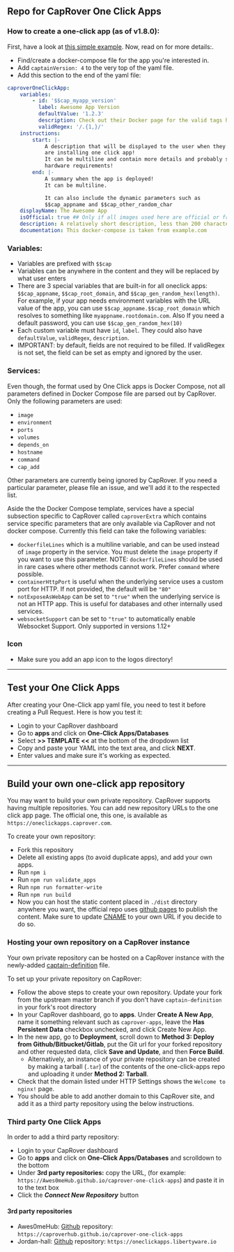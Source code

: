 ## Repo for CapRover One Click Apps

### How to create a one-click app (as of v1.8.0):
First, have a look at [this simple example](https://github.com/caprover/one-click-apps/blob/master/public/v4/apps/privatebin.yml). Now, read on for more details:.


- Find/create a docker-compose file for the app you're interested in.
- Add `captainVersion: 4` to the very top of the yaml file.
- Add this section to the end of the yaml file:
```yaml
caproverOneClickApp:
    variables:
        - id: '$$cap_myapp_version'
          label: Awesome App Version
          defaultValue: '1.2.3'
          description: Check out their Docker page for the valid tags https://hub.docker.com/r/....../tags
          validRegex: '/.{1,}/'
    instructions:
        start: |-
            A description that will be displayed to the user when they
            are installing one click app!
            It can be multiline and contain more details and probably special
            hardware requirements!
        end: |-
            A summary when the app is deployed!
            It can be multiline.

            It can also include the dynamic parameters such as
            $$cap_appname and $$cap_other_random_char
    displayName: The Awesome App
    isOfficial: true ## Only if all images used here are official or from a trusted source.
    description: A relatively short description, less than 200 characters.
    documentation: This docker-compose is taken from example.com
```

### Variables:
- Variables are prefixed with `$$cap`
- Variables can be anywhere in the content and they will be replaced by what user enters
- There are 3 special variables that are built-in for all oneclick apps: `$$cap_appname`, `$$cap_root_domain`, and `$$cap_gen_random_hex(length)`. For example, if your app needs environment variables with the URL value of the app, you can use `$$cap_appname.$$cap_root_domain` which resolves to something like `myappname.rootdomain.com`. Also If you need a default password, you can use `$$cap_gen_random_hex(10)`
- Each custom variable must have `id`, `label`. They could also have `defaultValue`, `validRegex`, `description`.
- IMPORTANT: by default, fields are not required to be filled. If validRegex is not set, the field can be set as empty and ignored by the user.


### Services:
Even though, the format used by One Click apps is Docker Compose, not all parameters defined in Docker Compose file are parsed out by CapRover. Only the following parameters are used:
- `image`
- `environment`
- `ports`
- `volumes`
- `depends_on`
- `hostname`
- `command`
- `cap_add`

Other parameters are currently being ignored by CapRover. If you need a particular parameter, please file an issue, and we'll add it to the respected list.

Aside the the Docker Compose template, services have a special subsection specific to CapRover called `caproverExtra` which contains service specific parameters that are only available via CapRover and not docker compose. Currently this field can take the following variables:
- `dockerfileLines` which is a multiline variable, and can be used instead of `image` property in the service. You must delete the `image` property if you want to use this parameter. NOTE: `dockerfileLines` should be used in rare cases where other methods cannot work. Prefer `command` where possible. 
- `containerHttpPort` is useful when the underlying service uses a custom port for HTTP. If not provided, the default will be `"80"`
- `notExposeAsWebApp` can be set to `"true"` when the underlying service is not an HTTP app. This is useful for databases and other internally used services.
- `websocketSupport` can be set to `"true"` to automatically enable Websocket Support. Only supported in versions 1.12+

### Icon
- Make sure you add an app icon to the logos directory!


---------


## Test your One Click Apps
After creating your One-Click app yaml file, you need to test it before creating a Pull Request. Here is how you test it:
- Login to your CapRover dashboard
- Go to **apps** and click on **One-Click Apps/Databases**
- Select **>> TEMPLATE <<** at the bottom of the dropdown list
- Copy and paste your YAML into the text area, and click **NEXT**.
- Enter values and make sure it's working as expected.

---------

## Build your own one-click app repository
You may want to build your own private repository. CapRover supports having multiple repositories. You can add new repository URLs to the one click app page. The official one, this one, is available as `https://oneclickapps.caprover.com`.

To create your own repository:
- Fork this repository
- Delete all existing apps (to avoid duplicate apps), and add your own apps.
- Run `npm i`
- Run `npm run validate_apps`
- Run `npm run formatter-write`
- Run `npm run build`
- Now you can host the static content placed in `./dist` directory anywhere you want, the official repo uses [github pages](https://docs.github.com/en/pages/configuring-a-custom-domain-for-your-github-pages-site/managing-a-custom-domain-for-your-github-pages-site) to publish the content. Make sure to update [CNAME](https://github.com/caprover/one-click-apps/blob/master/public/CNAME) to your own URL if you decide to do so.
 
### Hosting your own repository on a CapRover instance
Your own private repository can be hosted on a CapRover instance with the newly-added [captain-definition](/captain-definition) file.

To set up your private repository on CapRover:
- Follow the above steps to create your own repository. Update your fork from the upstream master branch if you don't have `captain-definition` in your fork's root directory
- In your CapRover dashboard, go to **apps**. Under **Create A New App**, name it something relevant such as `caprover-apps`, leave the **Has Persistent Data** checkbox unchecked, and click Create New App.
- In the new app, go to **Deployment**, scroll down to **Method 3: Deploy from Github/Bitbucket/Gitlab**, put the Git url for your forked repository and other requested data, click **Save and Update**, and then **Force Build**.
  - Alternatively, an instance of your private repository can be created by making a tarball (`.tar`) of the contents of the one-click-apps repo and uploading it under **Method 2: Tarball**.
- Check that the domain listed under HTTP Settings shows the `Welcome to nginx!` page.
- You should be able to add another domain to this CapRover site, and add it as a third party repository using the below instructions.

### Third party One Click Apps

In order to add a third party repository:
-   Login to your CapRover dashboard
-   Go to **apps** and click on **One-Click Apps/Databases** and scrolldown to the bottom
-   Under **3rd party repositories:** copy  the URL, (for example: `https://Awes0meHub.github.io/caprover-one-click-apps`) and paste it in to the text box
-   Click the **_Connect New Repository_** button

#### 3rd party repositories
-   Awes0meHub: [Github](https://github.com/caproverhub/caprover-one-click-apps) repository: `https://caproverhub.github.io/caprover-one-click-apps`
-   Jordan-hall: [Github](https://github.com/Jordan-Hall/caprover-one-click-apps) repository: `https://oneclickapps.libertyware.io`
